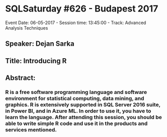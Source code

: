 # SQLSaturday #626 - Budapest 2017
Event Date: 06-05-2017 - Session time: 13:45:00 - Track: Advanced Analysis Techniques
## Speaker: Dejan Sarka
## Title: Introducing R
## Abstract:
### R is a free software programming language and software environment for statistical computing, data mining, and graphics. R is extensively supported in SQL Server 2016 suite, in Power BI, and in Azure ML. In order to use it, you have to learn the language. After attending this session, you should be able to write simple R code and use it in the products and services mentioned.
